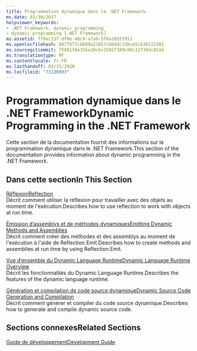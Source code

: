 ```yaml
---
title: Programmation dynamique dans le .NET Framework
ms.date: 03/30/2017
helpviewer_keywords:
- .NET Framework, dynamic programming
- dynamic programming [.NET Framework]
ms.assetid: f78ec137-df0e-48c9-a7a0-5f6a1055f011
ms.openlocfilehash: 687f077cb609a2185fcb044c33bce5c636522381
ms.sourcegitcommit: 7588136e355e10cbc2582f389c90c127363c02a5
ms.translationtype: MT
ms.contentlocale: fr-FR
ms.lasthandoff: 03/15/2020
ms.locfileid: "73130093"
---
```

# <a name="dynamic-programming-in-the-net-framework"></a><span data-ttu-id="19eba-102">Programmation dynamique dans le .NET Framework</span><span class="sxs-lookup"><span data-stu-id="19eba-102">Dynamic Programming in the .NET Framework</span></span>
<span data-ttu-id="19eba-103">Cette section de la documentation fournit des informations sur la programmation dynamique dans le .NET Framework.</span><span class="sxs-lookup"><span data-stu-id="19eba-103">This section of the documentation provides information about dynamic programming in the .NET Framework.</span></span>  
  
## <a name="in-this-section"></a><span data-ttu-id="19eba-104">Dans cette section</span><span class="sxs-lookup"><span data-stu-id="19eba-104">In This Section</span></span>  
 [<span data-ttu-id="19eba-105">Réflexion</span><span class="sxs-lookup"><span data-stu-id="19eba-105">Reflection</span></span>](reflection.md)  
 <span data-ttu-id="19eba-106">Décrit comment utiliser la réflexion pour travailler avec des objets au moment de l'exécution.</span><span class="sxs-lookup"><span data-stu-id="19eba-106">Describes how to use reflection to work with objects at run time.</span></span>  
  
 [<span data-ttu-id="19eba-107">Émission d’assemblys et de méthodes dynamiques</span><span class="sxs-lookup"><span data-stu-id="19eba-107">Emitting Dynamic Methods and Assemblies</span></span>](emitting-dynamic-methods-and-assemblies.md)  
 <span data-ttu-id="19eba-108">Décrit comment créer des méthodes et des assemblys au moment de l'exécution à l'aide de Reflection.Emit.</span><span class="sxs-lookup"><span data-stu-id="19eba-108">Describes how to create methods and assemblies at run time by using Reflection.Emit.</span></span>  
  
 [<span data-ttu-id="19eba-109">Vue d’ensemble du Dynamic Language Runtime</span><span class="sxs-lookup"><span data-stu-id="19eba-109">Dynamic Language Runtime Overview</span></span>](dynamic-language-runtime-overview.md)  
 <span data-ttu-id="19eba-110">Décrit les fonctionnalités du Dynamic Language Runtime.</span><span class="sxs-lookup"><span data-stu-id="19eba-110">Describes the features of the dynamic language runtime.</span></span>  
  
 [<span data-ttu-id="19eba-111">Génération et compilation de code source dynamique</span><span class="sxs-lookup"><span data-stu-id="19eba-111">Dynamic Source Code Generation and Compilation</span></span>](dynamic-source-code-generation-and-compilation.md)  
 <span data-ttu-id="19eba-112">Décrit comment générer et compiler du code source dynamique.</span><span class="sxs-lookup"><span data-stu-id="19eba-112">Describes how to generate and compile dynamic source code.</span></span>  
  
## <a name="related-sections"></a><span data-ttu-id="19eba-113">Sections connexes</span><span class="sxs-lookup"><span data-stu-id="19eba-113">Related Sections</span></span>  
 [<span data-ttu-id="19eba-114">Guide de développement</span><span class="sxs-lookup"><span data-stu-id="19eba-114">Development Guide</span></span>](../development-guide.md)  
